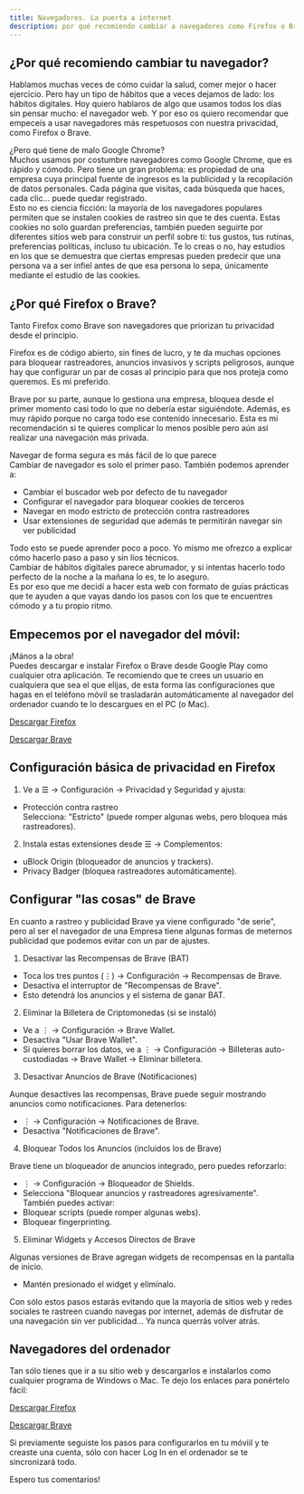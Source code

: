 ```yaml
---
title: Navegadores. La puerta a internet
description: por qué recomiendo cambiar a navegadores como Firefox o Brave.  
---
```

## ¿Por qué recomiendo cambiar tu navegador?  

Hablamos muchas veces de cómo cuidar la salud, comer mejor o hacer ejercicio. Pero hay un tipo de hábitos que a veces dejamos de lado: los hábitos digitales. Hoy quiero hablaros de algo que usamos todos los días sin pensar mucho: el navegador web. Y por eso os quiero recomendar que empeceís a usar navegadores más respetuosos con nuestra privacidad, como Firefox o Brave.  

¿Pero qué tiene de malo Google Chrome?  
Muchos usamos por costumbre navegadores como Google Chrome, que es rápido y cómodo. Pero tiene un gran problema: es propiedad de una empresa cuya principal fuente de ingresos es la publicidad y la recopilación de datos personales. Cada página que visitas, cada búsqueda que haces, cada clic… puede quedar registrado.  
Esto no es ciencia ficción: la mayoría de los navegadores populares permiten que se instalen cookies de rastreo sin que te des cuenta. Estas cookies no solo guardan preferencias, también pueden seguirte por diferentes sitios web para construir un perfil sobre ti: tus gustos, tus rutinas, preferencias políticas, incluso tu ubicación. Te lo creas o no, hay estudios en los que se demuestra que ciertas empresas pueden predecir que una persona va a ser infiel antes de que esa persona lo sepa, únicamente mediante el estudio de las cookies.  

## ¿Por qué Firefox o Brave?  

Tanto Firefox como Brave son navegadores que priorizan tu privacidad desde el principio.  

Firefox es de código abierto, sin fines de lucro, y te da muchas opciones para bloquear rastreadores, anuncios invasivos y scripts peligrosos, aunque hay que configurar un par de cosas al principio para que nos proteja como queremos. Es mi preferido.  

Brave por su parte, aunque lo gestiona una empresa, bloquea desde el primer momento casi todo lo que no debería estar siguiéndote. Además, es muy rápido porque no carga todo ese contenido innecesario. Esta es mi recomendación si te quieres complicar lo menos posible pero aún así realizar una navegación más privada.

Navegar de forma segura es más fácil de lo que parece  
Cambiar de navegador es solo el primer paso. También podemos aprender a:  

- Cambiar el buscador web por defecto de tu navegador  
- Configurar el navegador para bloquear cookies de terceros  
- Navegar en modo estricto de protección contra rastreadores  
- Usar extensiones de seguridad que además te permitirán navegar sin ver publicidad  

Todo esto se puede aprender poco a poco. Yo mismo me ofrezco a explicar cómo hacerlo paso a paso y sin líos técnicos.  
Cambiar de hábitos digitales parece abrumador, y si intentas hacerlo todo perfecto de la noche a la mañana lo es, te lo aseguro.  
Es por eso que me decidí a hacer esta web con formato de guías prácticas que te ayuden a que vayas dando los pasos con los que te encuentres cómodo y a tu propio ritmo.   

## Empecemos por el navegador del móvil:  

¡Mános a la obra!  
Puedes descargar e instalar Firefox o Brave desde Google Play como cualquier otra aplicación. Te recomiendo que te crees un usuario en cualquiera que sea el que elijas, de esta forma las configuraciones que hagas en el teléfono móvil se trasladarán automáticamente al navegador del ordenador cuando te lo descargues en el PC (o Mac).  

[Descargar Firefox](https://play.google.com/store/apps/details?id=org.mozilla.firefox)  

[Descargar Brave](https://play.google.com/store/apps/details?id=com.brave.browser)  

## Configuración básica de privacidad en __Firefox__  

1. Ve a ☰ → Configuración → Privacidad y Seguridad y ajusta:  
- Protección contra rastreo  
    Selecciona: "Estricto" (puede romper algunas webs, pero bloquea más rastreadores).  

2. Instala estas extensiones desde ☰ → Complementos:  
- uBlock Origin (bloqueador de anuncios y trackers).  
- Privacy Badger (bloquea rastreadores automáticamente).  

## Configurar "las cosas" de Brave  

En cuanto a rastreo y publicidad Brave ya viene configurado "de serie", pero al ser el navegador de una Empresa tiene algunas formas de meternos publicidad que podemos evitar con un par de ajustes.  

1. Desactivar las Recompensas de Brave (BAT)  

- Toca los tres puntos (⋮) → Configuración → Recompensas de Brave.  
- Desactiva el interruptor de "Recompensas de Brave".  
- Esto detendrá los anuncios y el sistema de ganar BAT.  

2. Eliminar la Billetera de Criptomonedas (si se instaló)  

- Ve a ⋮ → Configuración → Brave Wallet.  
- Desactiva "Usar Brave Wallet".  
- Si quieres borrar los datos, ve a ⋮ → Configuración → Billeteras auto-custodiadas → Brave Wallet → Eliminar billetera.  

3. Desactivar Anuncios de Brave (Notificaciones)  

Aunque desactives las recompensas, Brave puede seguir mostrando anuncios como notificaciones. Para detenerlos:  
- ⋮ → Configuración → Notificaciones de Brave.  
- Desactiva "Notificaciones de Brave".  

4. Bloquear Todos los Anuncios (incluidos los de Brave)  

Brave tiene un bloqueador de anuncios integrado, pero puedes reforzarlo:  
- ⋮ → Configuración → Bloqueador de Shields.  
- Selecciona "Bloquear anuncios y rastreadores agresivamente".  
También puedes activar:  
- Bloquear scripts (puede romper algunas webs).  
- Bloquear fingerprinting.  

5. Eliminar Widgets y Accesos Directos de Brave  

Algunas versiones de Brave agregan widgets de recompensas en la pantalla de inicio.  
- Mantén presionado el widget y elimínalo.

Con sólo estos pasos estarás evitando que la mayoría de sitios web y redes sociales te rastreen cuando navegas por internet, además de disfrutar de una navegación sin ver publicidad... Ya nunca querrás volver atrás.

## Navegadores del ordenador  

Tan sólo tienes que ir a su sitio web y descargarlos e instalarlos como cualquier programa de Windows o Mac.
Te dejo los enlaces para ponértelo fácil:  

[Descargar Firefox](https://www.mozilla.org/es-ES/firefox/new/)  

[Descargar Brave](https://brave.com/es/)  

Si previamente seguiste los pasos para configurarlos en tu móviil y te creaste una cuenta, sólo con hacer Log In en el ordenador se te sincronizará todo.  

Espero tus comentarios!  
